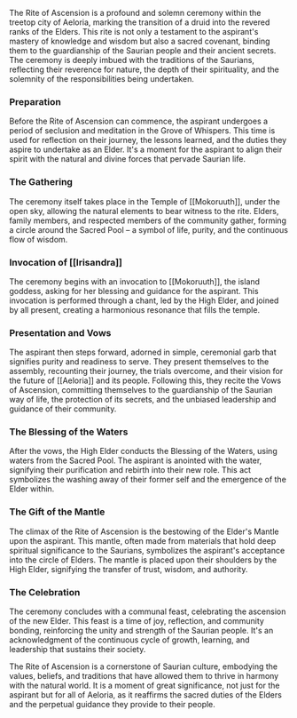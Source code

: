 The Rite of Ascension is a profound and solemn ceremony within the treetop city of Aeloria, marking the transition of a druid into the revered ranks of the Elders. This rite is not only a testament to the aspirant's mastery of knowledge and wisdom but also a sacred covenant, binding them to the guardianship of the Saurian people and their ancient secrets. The ceremony is deeply imbued with the traditions of the Saurians, reflecting their reverence for nature, the depth of their spirituality, and the solemnity of the responsibilities being undertaken.

### Preparation

Before the Rite of Ascension can commence, the aspirant undergoes a period of seclusion and meditation in the Grove of Whispers. This time is used for reflection on their journey, the lessons learned, and the duties they aspire to undertake as an Elder. It's a moment for the aspirant to align their spirit with the natural and divine forces that pervade Saurian life.

### The Gathering

The ceremony itself takes place in the Temple of [[Mokoruuth]], under the open sky, allowing the natural elements to bear witness to the rite. Elders, family members, and respected members of the community gather, forming a circle around the Sacred Pool – a symbol of life, purity, and the continuous flow of wisdom.

### Invocation of [[Irisandra]]

The ceremony begins with an invocation to [[Mokoruuth]], the island goddess, asking for her blessing and guidance for the aspirant. This invocation is performed through a chant, led by the High Elder, and joined by all present, creating a harmonious resonance that fills the temple.

### Presentation and Vows

The aspirant then steps forward, adorned in simple, ceremonial garb that signifies purity and readiness to serve. They present themselves to the assembly, recounting their journey, the trials overcome, and their vision for the future of [[Aeloria]] and its people. Following this, they recite the Vows of Ascension, committing themselves to the guardianship of the Saurian way of life, the protection of its secrets, and the unbiased leadership and guidance of their community.

### The Blessing of the Waters

After the vows, the High Elder conducts the Blessing of the Waters, using waters from the Sacred Pool. The aspirant is anointed with the water, signifying their purification and rebirth into their new role. This act symbolizes the washing away of their former self and the emergence of the Elder within.

### The Gift of the Mantle

The climax of the Rite of Ascension is the bestowing of the Elder's Mantle upon the aspirant. This mantle, often made from materials that hold deep spiritual significance to the Saurians, symbolizes the aspirant's acceptance into the circle of Elders. The mantle is placed upon their shoulders by the High Elder, signifying the transfer of trust, wisdom, and authority.

### The Celebration

The ceremony concludes with a communal feast, celebrating the ascension of the new Elder. This feast is a time of joy, reflection, and community bonding, reinforcing the unity and strength of the Saurian people. It's an acknowledgment of the continuous cycle of growth, learning, and leadership that sustains their society.

The Rite of Ascension is a cornerstone of Saurian culture, embodying the values, beliefs, and traditions that have allowed them to thrive in harmony with the natural world. It is a moment of great significance, not just for the aspirant but for all of Aeloria, as it reaffirms the sacred duties of the Elders and the perpetual guidance they provide to their people.